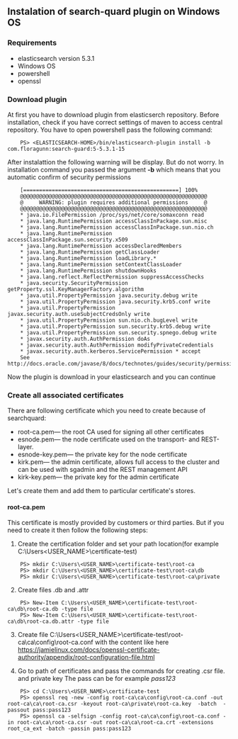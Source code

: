 ## Instalation of search-quard plugin on Windows OS

### Requirements
* elasticsearch version 5.3.1
* Windows OS
* powershell
* openssl

### Download plugin
At first you have to download plugin from elasticserch repository. Before installation, check if you have correct settings of maven to access central repository.
You have to open powershell pass the following command:

```
    PS> <ELASTICSEARCH-HOME>/bin/elasticsearch-plugin install -b com.floragunn:search-guard:5-5.3.1-15
```   

After instalattion the following warning will be display. But do not worry. In installation command you passed the argument **-b** which means that you automatic confirm of security permissions

```   
    [=================================================] 100%  
    @@@@@@@@@@@@@@@@@@@@@@@@@@@@@@@@@@@@@@@@@@@@@@@@@@@@@@@@@@@
    @     WARNING: plugin requires additional permissions     @
    @@@@@@@@@@@@@@@@@@@@@@@@@@@@@@@@@@@@@@@@@@@@@@@@@@@@@@@@@@@
    * java.io.FilePermission /proc/sys/net/core/somaxconn read
    * java.lang.RuntimePermission accessClassInPackage.sun.misc
    * java.lang.RuntimePermission accessClassInPackage.sun.nio.ch
    * java.lang.RuntimePermission accessClassInPackage.sun.security.x509
    * java.lang.RuntimePermission accessDeclaredMembers
    * java.lang.RuntimePermission getClassLoader
    * java.lang.RuntimePermission loadLibrary.*
    * java.lang.RuntimePermission setContextClassLoader
    * java.lang.RuntimePermission shutdownHooks
    * java.lang.reflect.ReflectPermission suppressAccessChecks
    * java.security.SecurityPermission getProperty.ssl.KeyManagerFactory.algorithm
    * java.util.PropertyPermission java.security.debug write
    * java.util.PropertyPermission java.security.krb5.conf write
    * java.util.PropertyPermission javax.security.auth.useSubjectCredsOnly write
    * java.util.PropertyPermission sun.nio.ch.bugLevel write
    * java.util.PropertyPermission sun.security.krb5.debug write
    * java.util.PropertyPermission sun.security.spnego.debug write
    * javax.security.auth.AuthPermission doAs
    * javax.security.auth.AuthPermission modifyPrivateCredentials
    * javax.security.auth.kerberos.ServicePermission * accept
    See http://docs.oracle.com/javase/8/docs/technotes/guides/security/permissions.html

```    
Now the plugin is download in your elasticsearch and you can continue

### Create all associated certificates

There are following certificate which you need to create because of searchquard:
* root-ca.pem— the root CA used for signing all other certificates
* esnode.pem— the node certificate used on the transport- and REST-layer.
* esnode-key.pem— the private key for the node certificate
* kirk.pem— the admin certificate, allows full access to the cluster and can be used with sgadmin and the REST management API
* kirk-key.pem— the private key for the admin certificate

Let's create them and add them to particular certificate's stores.

#### root-ca.pem
This certificate is mostly provided by customers or third parties. But if you need to create it then follow the following steps:

1. Create the certification folder and set your path location(for example C:\Users\<USER_NAME>\certificate-test)

```
    PS> mkdir C:\Users\<USER_NAME>\certificate-test\root-ca    
    PS> mkdir C:\Users\<USER_NAME>\certificate-test\root-ca\db
    PS> mkdir C:\Users\<USER_NAME>\certificate-test\root-ca\private
```    
2. Create files .db and .attr

```
    PS> New-Item C:\Users\<USER_NAME>\certificate-test\root-ca\db\root-ca.db -type file
    PS> New-Item C:\Users\<USER_NAME>\certificate-test\root-ca\db\root-ca.db.attr -type file  
```

3. Create file C:\Users\<USER_NAME>\certificate-test\root-ca\ca\config\root-ca.conf with the content like here https://jamielinux.com/docs/openssl-certificate-authority/appendix/root-configuration-file.html

4. Go to path of certificates and pass the commands for creating .csr file. and private key The pass can be for example *pass123*

```
    PS> cd C:\Users\<USER_NAME>\certificate-test
    PS> openssl req -new -config root-ca\ca\config\root-ca.conf -out root-ca\ca\root-ca.csr -keyout root-ca\private\root-ca.key  -batch  -passout pass:pass123
    PS> openssl ca -selfsign -config root-ca\ca\config\root-ca.conf -in root-ca\ca\root-ca.csr -out root-ca\ca\root-ca.crt -extensions root_ca_ext -batch -passin pass:pass123
```



